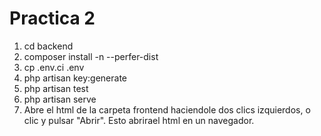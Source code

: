 # Practica 2
1. cd backend
2. composer install -n --perfer-dist
3. cp .env.ci .env
4. php artisan key:generate
5. php artisan test
6. php artisan serve
7. Abre el html de la carpeta frontend haciendole dos clics izquierdos, o clic y pulsar "Abrir". Esto abrirael html en un navegador.
